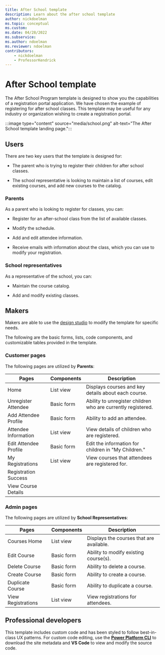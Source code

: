 ```yaml
---
title: After School template
description: Learn about the after school template
author: nickdoelman
ms.topic: conceptual
ms.custom: 
ms.date: 04/28/2022
ms.subservice:
ms.author: ndoelman
ms.reviewer: ndoelman
contributors:
    - nickdoelman
    - ProfessorKendrick
---
```


# After School template

The After School Program template is designed to show you the capabilities of a registration portal application.  We have chosen the example of registering for after school classes.  This template may be useful for any industry or organization wishing to create a registration portal.

:::image type="content" source="media/school.png" alt-text="The After School template landing page.":::

## Users

There are two key users that the template is designed for:

- The parent who is trying to register their children for after school classes.

- The school representative is looking to maintain a list of courses, edit existing courses, and add new courses to the catalog.

### Parents

As a parent who is looking to register for classes, you can:

- Register for an after-school class from the list of available classes.

- Modify the schedule.

- Add and edit attendee information.

- Receive emails with information about the class, which you can use to modify your registration.

### School representatives

As a representative of the school, you can:

- Maintain the course catalog.

- Add and modify existing classes.

## Makers

Makers are able to use the [design studio](../getting-started/use-design-studio.md)  to modify the template for specific needs.

The following are the basic forms, lists, code components, and customizable tables provided in the template.

### Customer pages

The following pages are utilized by **Parents**:

| **Pages** | **Components** | **Description** |
|-----------|----------------|-----------------|
| Home      | List view | Displays courses and key details about each course. |
| Unregister Attendee | Basic form | Ability to unregister children who are currently registered. |
| Add Attendee Profile | Basic form | Ability to add an attendee. | 
| Attendee Information | List view | View details of children who are registered. |
| Edit Attendee Profile | Basic form | Edit the information for children in "My Children." |
| My Registrations | List view | View courses that attendees are registered for. |
| Registration Success | | |
| View Course Details | | |

### Admin pages

The following pages are utilized by **School Representatives**:

| **Pages** | **Components** | **Description** |
|-----------|----------------|-----------------|
| Courses Home | List view | Displays the courses that are available. |
| Edit Course | Basic form | Ability to modify existing course(s). |
| Delete Course | Basic form | Ability to delete a course. |
| Create Course | Basic form | Ability to create a course. |
| Duplicate Course | Basic form | Ability to duplicate a course. |
| View Registrations | List view | View registrations for attendees. |

## Professional developers

This template includes custom code and has been styled to follow best-in-class UX patterns.  For custom code editing, use the [**Power Platform CLI**](../configure/cli-tutorial.md) to download the site metadata and **VS Code** to view and modify the source code.